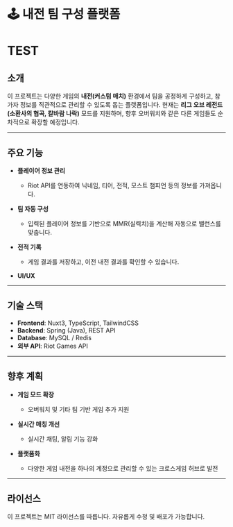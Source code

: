 # 🕹️ 내전 팀 구성 플랫폼

# TEST

## 소개

이 프로젝트는 다양한 게임의 **내전(커스텀 매치)** 환경에서 팀을 공정하게 구성하고, 참가자 정보를 직관적으로 관리할 수 있도록 돕는 플랫폼입니다.
현재는 **리그 오브 레전드(소환사의 협곡, 칼바람 나락)** 모드를 지원하며, 향후 오버워치와 같은 다른 게임들도 순차적으로 확장할 예정입니다.

---

## 주요 기능

* **플레이어 정보 관리**

  * Riot API를 연동하여 닉네임, 티어, 전적, 모스트 챔피언 등의 정보를 가져옵니다.
* **팀 자동 구성**

  * 입력된 플레이어 정보를 기반으로 MMR(실력치)을 계산해 자동으로 밸런스를 맞춥니다.
* **전적 기록**

  * 게임 결과를 저장하고, 이전 내전 결과를 확인할 수 있습니다.
* **UI/UX**

---

## 기술 스택

* **Frontend**: Nuxt3, TypeScript, TailwindCSS
* **Backend**: Spring (Java), REST API
* **Database**: MySQL / Redis
* **외부 API**: Riot Games API

---

## 향후 계획

* **게임 모드 확장**

  * 오버워치 및 기타 팀 기반 게임 추가 지원
* **실시간 매칭 개선**

  * 실시간 채팅, 알림 기능 강화
* **플랫폼화**

  * 다양한 게임 내전을 하나의 계정으로 관리할 수 있는 크로스게임 허브로 발전


---

## 라이선스

이 프로젝트는 MIT 라이선스를 따릅니다. 자유롭게 수정 및 배포가 가능합니다.
